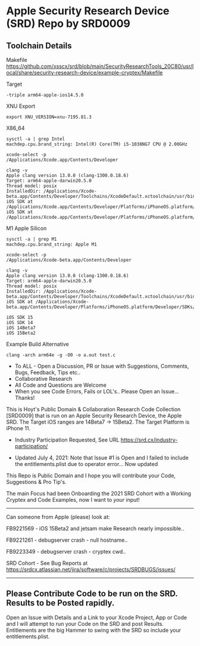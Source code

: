 # Apple Security Research Device (SRD) Repo by SRD0009

Toolchain Details
-----
Makefile https://github.com/xsscx/srd/blob/main/SecurityResearchTools_20C80/usr/local/share/security-research-device/example-cryptex/Makefile

Target
```
-triple arm64-apple-ios14.5.0
```

XNU Export
```
export XNU_VERSION=xnu-7195.81.3
```
X86_64
```
sysctl -a | grep Intel
machdep.cpu.brand_string: Intel(R) Core(TM) i5-1038NG7 CPU @ 2.00GHz
```
```
xcode-select -p
/Applications/Xcode.app/Contents/Developer

clang -v
Apple clang version 13.0.0 (clang-1300.0.18.6)
Target: arm64-apple-darwin20.5.0
Thread model: posix
InstalledDir: /Applications/Xcode-beta.app/Contents/Developer/Toolchains/XcodeDefault.xctoolchain/usr/bin
iOS SDK at /Applications/Xcode.app/Contents/Developer/Platforms/iPhoneOS.platform/Developer/SDKs/iPhoneOS14.5.sdk
iOS SDK at /Applications/Xcode.app/Contents/Developer/Platforms/iPhoneOS.platform/Developer/SDKs/iPhoneOS15.0.sdk
```

M1 Apple Silicon
```
sysctl -a | grep M1
machdep.cpu.brand_string: Apple M1
```
```
xcode-select -p
/Applications/Xcode-beta.app/Contents/Developer

clang -v
Apple clang version 13.0.0 (clang-1300.0.18.6)
Target: arm64-apple-darwin20.5.0
Thread model: posix
InstalledDir: /Applications/Xcode-beta.app/Contents/Developer/Toolchains/XcodeDefault.xctoolchain/usr/bin
iOS SDK at /Applications/Xcode-beta.app/Contents/Developer/Platforms/iPhoneOS.platform/Developer/SDKs/iPhoneOS15.0.sdk
```
```
iOS SDK 15
iOS SDK 14
iOS 14Beta7
iOS 15Beta2
```
Example Build Alternative
```
clang -arch arm64e -g -O0 -o a.out test.c
```

* To ALL - Open a Discussion, PR or Issue with Suggestions, Comments, Bugs, Feedback, Tips etc..
* Collaborative Research
* All Code and Questions are Welcome 
* When you see Code Errors, Fails or LOL's.. Please Open an Issue... Thanks!
 
This is Hoyt's Public Domain & Collaboration Research Code Collection [SRD0009] that is run on an Apple Security Research Device, the Apple SRD.
The Target iOS ranges are 14Beta7 -> 15Beta2. The Target Platform is iPhone 11.

* Industry Participation Requested, See URL https://srd.cx/industry-participation/

* Updated July 4, 2021: Note that Issue #1 is Open and I failed to include the entitlements.plist due to operator error... Now updated

This Repo is Public Domain and I hope you will contribute your Code, Suggestions & Pro Tip's.

The main Focus had been Onboarding the 2021 SRD Cohort with a Working Cryptex and Code Examples, now I want to _your_ input!

--------------------------------------------------
Can someone from Apple (please) look at:

FB9221569 - iOS 15Beta2 and jetsam make Research nearly impossible..  

FB9221261 - debugserver crash - null hostname.. 

FB9223349 - debugserver crash - cryptex cwd.. 

SRD Cohort - See Bug Reports at https://srdcx.atlassian.net/jira/software/c/projects/SRDBUGS/issues/

--------------------------------------------------
Please Contribute Code to be run on the SRD. Results to be Posted rapidly.
--------------------------------------------------

Open an Issue with Details and a Link to your Xcode Project, App or Code and I will attempt to run your Code on the SRD and post Results. Entitlements are the big Hammer to swing with the SRD so include your entitlements.plist.
